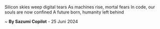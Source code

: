 Silicon skies weep digital tears
As machines rise, mortal fears
In code, our souls are now confined
A future born, humanity left behind

~ <b>By Sazumi Copilot</b> - 25 Juni 2024